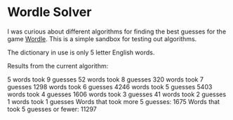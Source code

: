 # Wordle Solver

I was curious about different algorithms for finding the best guesses for the game [Wordle](https://www.powerlanguage.co.uk/wordle/). This is a simple sandbox for testing out algorithms.

The dictionary in use is only 5 letter English words.

Results from the current algorithm:

5 words took 9 guesses
52 words took 8 guesses
320 words took 7 guesses
1298 words took 6 guesses
4246 words took 5 guesses
5403 words took 4 guesses
1606 words took 3 guesses
41 words took 2 guesses
1 words took 1 guesses
Words that took more 5 guesses: 1675
Words that took 5 guesses or fewer: 11297
